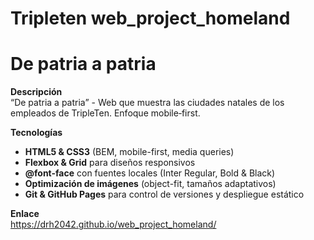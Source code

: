 # Tripleten web_project_homeland

# De patria a patria

**Descripción**  
“De patria a patria” - Web que muestra las ciudades natales de los empleados de TripleTen. Enfoque mobile‑first.

**Tecnologías**

- **HTML5 & CSS3** (BEM, mobile-first, media queries)
- **Flexbox & Grid** para diseños responsivos
- **@font-face** con fuentes locales (Inter Regular, Bold & Black)
- **Optimización de imágenes** (object-fit, tamaños adaptativos)
- **Git & GitHub Pages** para control de versiones y despliegue estático

**Enlace**  
https://drh2042.github.io/web_project_homeland/
